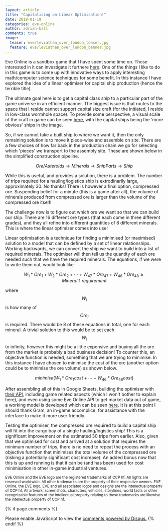 ```yaml
---
layout: article
title: "Capitalising on Linear Optimisation!"
date: 2018-01-19
categories: eve-online
author: adrian-ball
comments: true
image:
  teaser: eve/leviathan_over_london_teaser.jpg
  feature: eve/leviathan_over_london_banner.jpg
---
```


Eve Online is a sandbox game that I have spent some time on. Those interested in it can investigate it furthere [here](https://www.eveonline.com/). One of the things I like to do in this game is to come up with innovative ways to apply interesting math/computer science techniques for some benefit. In this instance I have explored the idea of a linear optimiser for capital ship production (hence the terrible title).

The ultimate goal here is to get a capital class ship to a particular part of the game universe in an efficient manner. The biggest issue is that routes to the space that I reside cannot support capital size craft (for the initiated, I reside in low-class wormhole space). To provide some perspective, a visual scale of the craft in game can be seen [here](http://www.garia.net/g6/eve_chart-4096.jpg), with the capital ships being the 'more obvious' ships in the image.

So, if we cannot take a built ship to where we want it, then the only remaining solution is to move it piece-wise and assemble on site. There are a few choices of how far back in the production chain we go for selecting which 'pieces' we transport to the assembly site. These are shown below in the simplified construction pipeline.

$$ Ore/Asteroids \rightarrow Minerals \rightarrow Ship Parts \rightarrow Ship $$

While this is useful, and provides a solution, there is a problem. The number of trips required for a hauling/logistics ship is extrodinarily large, approximately 30. No thanks! There is however a final option, compressed ore. Suspending belief for a minute (this is a game after all), the volume of minerals produced from compressed ore is larger than the volume of the compressed ore itself!

The challenge now is to figure out which ore we want so that we can build our ship. There are 16 different ore types (that each come in three different grades), and they all refine into different quantities of 8 different minerals. This is where the linear optimiser comes into use!

Linear optimisation is a technique for finding a minimised (or maximised) solution to a model that can be defined by a set of linear relationships. Working backwards, we can convert the ship we want to build into a list of required minerals. The optimiser will then tell us the quantity of each ore needed such that we have the required minerals. The equations, if we were to write them out, would look like

$$ W_1*Ore_1 + W_2*Ore_2 + \cdots + W_{47}*Ore_{47} + W_{48}*Ore_{48} \geq Mineral \ 1 \ requirement$$

where $$W_i$$ is how many of $$Ore_i$$ is required. There would be 8 of these equations in total, one for each mineral. A trivial solution to this would be to set each $$W_i$$ to infinity, however this might be a little expensive and buying all the ore from the market is probably a bad business decision! To counter this, an objective function is needed, something that we are trying to minimise. In this instance I have chosen to minimise the cost of the ore (another option could be to minimise the ore volume) as shown below.

$$minimise(W_1*Ore_{1}cost + \cdots + W_{46}*Ore_{48}cost)$$

After assembling all of this in Google Sheets, building the optimiser with [their API](https://developers.google.com/optimization/lp/add-on), including game related aspects (which I won't bother to explain here), and even using some Eve Online API to get market data out of game, a working model is developed which can be seen [here](https://docs.google.com/spreadsheets/d/1w0j7Dnh9hmOws4ZaxpF6-p-i2nkxnr-pYzf7Ib4BMws/edit?usp=drive_web). It is at this point I should thank Gram, an in-game accomplice, for assistance with the interface to make it more user friendly.

Testing the optimiser, the compressed ore required to build a capital ship will fit into the cargo bay of a single hauling/logistics ship! This is a significant improvement on the estimated 30 trips from earlier. Also, given that we optimised for cost and arrived at a solution that requires the minimum number of trips, there is no need to repeat the process with an objective function that minimises the total volume of the compressed ore (risking a potentially significant cost increase). An added bonus now that this is up and running is that it can be (and has been) used for cost minimisation in other in-game industrial ventures.


<sup>
EVE Online and the EVE logo are the registered trademarks of CCP hf. All rights are reserved worldwide. All other trademarks are the property of their respective owners. EVE Online, the EVE logo, EVE and all associated logos and designs are the intellectual property of CCP hf. All artwork, screenshots, characters, vehicles, storylines, world facts or other recognizable features of the intellectual property relating to these trademarks are likewise the intellectual property of CCP hf.
</sup>

{% if page.comments %}
<div id="disqus_thread"></div>
<script>

/**
*  RECOMMENDED CONFIGURATION VARIABLES: EDIT AND UNCOMMENT THE SECTION BELOW TO INSERT DYNAMIC VALUES FROM YOUR PLATFORM OR CMS.
*  LEARN WHY DEFINING THESE VARIABLES IS IMPORTANT: https://disqus.com/admin/universalcode/#configuration-variables*/
/*
var disqus_config = function () {
this.page.url = PAGE_URL;  // Replace PAGE_URL with your page's canonical URL variable
this.page.identifier = PAGE_IDENTIFIER; // Replace PAGE_IDENTIFIER with your page's unique identifier variable
};
*/
(function() { // DON'T EDIT BELOW THIS LINE
var d = document, s = d.createElement('script');
s.src = 'https://https-adrian-ball-github-io.disqus.com/embed.js';
s.setAttribute('data-timestamp', +new Date());
(d.head || d.body).appendChild(s);
})();
</script>
<noscript>Please enable JavaScript to view the <a href="https://disqus.com/?ref_noscript">comments powered by Disqus.</a></noscript>
{% endif %} 